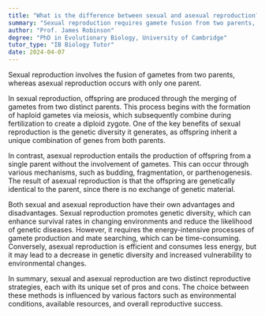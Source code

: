 ```yaml
---
title: "What is the difference between sexual and asexual reproduction?"
summary: "Sexual reproduction requires gamete fusion from two parents, whereas asexual reproduction involves a single parent, allowing for different methods of offspring generation."
author: "Prof. James Robinson"
degree: "PhD in Evolutionary Biology, University of Cambridge"
tutor_type: "IB Biology Tutor"
date: 2024-04-07
---
```


Sexual reproduction involves the fusion of gametes from two parents, whereas asexual reproduction occurs with only one parent.

In sexual reproduction, offspring are produced through the merging of gametes from two distinct parents. This process begins with the formation of haploid gametes via meiosis, which subsequently combine during fertilization to create a diploid zygote. One of the key benefits of sexual reproduction is the genetic diversity it generates, as offspring inherit a unique combination of genes from both parents.

In contrast, asexual reproduction entails the production of offspring from a single parent without the involvement of gametes. This can occur through various mechanisms, such as budding, fragmentation, or parthenogenesis. The result of asexual reproduction is that the offspring are genetically identical to the parent, since there is no exchange of genetic material.

Both sexual and asexual reproduction have their own advantages and disadvantages. Sexual reproduction promotes genetic diversity, which can enhance survival rates in changing environments and reduce the likelihood of genetic diseases. However, it requires the energy-intensive processes of gamete production and mate searching, which can be time-consuming. Conversely, asexual reproduction is efficient and consumes less energy, but it may lead to a decrease in genetic diversity and increased vulnerability to environmental changes.

In summary, sexual and asexual reproduction are two distinct reproductive strategies, each with its unique set of pros and cons. The choice between these methods is influenced by various factors such as environmental conditions, available resources, and overall reproductive success.
    